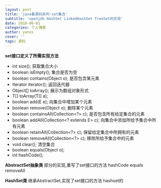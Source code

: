 ```yaml
---
layout: post
title: 'java看源码系列-set集合'
subtitle: 'openjdk HashSet LinkedHashSet TreeSet的实现'
date: 2018-06-01
categories: 个人博客
author: yates
cover: ''
tags: 源码
---
```


**set接口定义了所需实现方法**

- int size(); 获取集合大小
- boolean isEmpty(); 集合是否为空
- boolean contains(Object o); 是否包含某元素
- Iterator<E> iterator(); 返回迭代器
- Object[] toArray(); 展示为数组对象形式
- <T> T[] toArray(T[] a);
- boolean add(E e); 向集合中增加某个元素
- boolean remove(Object o); 删除某个元素
- boolean containsAll(Collection<?> c); 是否包含所有给定集合的元素
- boolean addAll(Collection<? extends E> c); 向集合中添加所给予集合中所有元素
- boolean retainAll(Collection<?> c); 保留给定集合中所拥有的元素
- boolean removeAll(Collection<?> c); 移除所给予集合中的元素
- void clear(); 清空集合
- boolean equals(Object o); 
- int hashCode();

**AbstractSet抽象类**
部分的实现,重写了set接口的方法 hashCode equals removeAll

**HashSet类**
继承AbstractSet,实现了set接口的方法
hashset的

